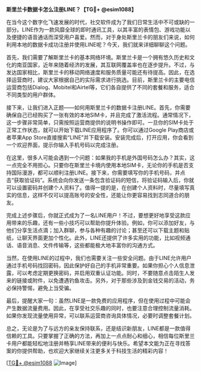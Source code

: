 **斯里兰卡数据卡怎么注册LINE？【TG💪+ @esim1088】**

在当今这个数字化飞速发展的时代，社交软件成为了我们日常生活中不可或缺的一部分。LINE作为一款风靡全球的即时通讯工具，以其丰富的表情包、游戏功能以及便捷的语音通话而深受用户喜爱。然而，对于身处斯里兰卡的朋友们来说，如何利用本地的数据卡成功注册并使用LINE呢？今天，我们就来详细聊聊这个问题。

首先，我们需要了解斯里兰卡的基本网络环境。斯里兰卡是一个拥有悠久历史和文化的南亚国家，近年来随着经济的发展，其互联网覆盖率也在逐步提升。不过，与发达国家相比，斯里兰卡的移动网络速度和服务质量可能还有待提高。因此，在选择运营商时，建议大家根据自己的实际需求进行挑选。目前，斯里兰卡的主要电信运营商包括Dialog、Mobitel和Airtel等，它们各自提供了不同的套餐和服务，适合不同类型的用户群体。

接下来，让我们进入正题——如何用斯里兰卡的数据卡注册LINE。首先，你需要确保自己已经购买了一张有效的本地SIM卡，并且完成了激活流程。通常情况下，这一步骤非常简单，只需按照运营商提供的说明书操作即可。一旦你的SIM卡处于正常工作状态，就可以开始下载LINE应用程序了。你可以通过Google Play商店或者苹果App Store直接搜索“LINE”并下载安装。安装完成后，打开应用，你会看到一个欢迎界面，提示你输入手机号码以完成注册。

在这里，很多人可能会遇到一个问题：如果我的手机是外国号码怎么办？其实，这一点完全不用担心。只要你在斯里兰卡境内使用本地SIM卡，无论你的手机是否支持国际漫游，都可以顺利注册LINE。接下来，你需要填写你的手机号码，并点击“获取验证码”。系统会向你发送一条包含验证码的短信，将验证码输入后，你就可以设置密码并创建个人资料了。值得一提的是，在创建个人资料时，尽量填写真实的信息，这样不仅可以提高账号的安全性，还能让你更容易找到志同道合的朋友。

完成上述步骤后，你就正式成为了一名LINE用户！不过，要想更好地享受这款应用带来的乐趣，还有一些小技巧可以帮助你提升体验。例如，你可以添加好友，与他们分享生活点滴；加入群聊，参与各种有趣的讨论；甚至还可以下载主题和贴纸，让聊天界面更加个性化。此外，LINE还提供了许多实用的功能，比如视频通话、语音消息、文件传输等，这些都能极大地丰富你的沟通方式。

当然，在使用LINE的过程中，我们也需要关注一些安全问题。由于LINE允许用户通过手机号码找回密码，因此保护好自己的手机非常重要。如果你担心个人信息泄露，可以考虑定期更换密码，并启用双重认证功能。同时，不要随意点击陌生人发来的链接或附件，以免遭遇钓鱼攻击。另外，对于那些涉及到金钱交易的活动，务必保持警惕，避免上当受骗。

最后，提醒大家一句：虽然LINE是一款免费的应用程序，但在使用过程中可能会产生数据流量费用。因此，在享受社交乐趣的同时，也要注意合理控制流量消耗。如果你发现流量使用异常，可以联系运营商咨询具体情况，必要时调整套餐计划。

总之，无论是为了与远方的亲友保持联系，还是结识新朋友，LINE都是一款值得信赖的工具。只要掌握了正确的方法，再加上一点点耐心和细心，相信每位斯里兰卡用户都能轻松地注册并畅享LINE带来的便利与快乐。希望本文能为正在寻找答案的你提供帮助，也欢迎大家继续关注更多关于科技生活的精彩内容！

[[TG💪+ @esim1088](https://t.me/s/esim1088) ![Image](https://i.postimg.cc/4NQfJmqS/Snipaste-2025-05-13-00-14-12.png)]
